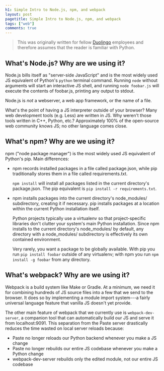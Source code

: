 ```yaml
---
h1: Simple Intro to Node.js, npm, and webpack
layout: post
pagetitle: Simple Intro to Node.js, npm, and webpack
tags: ["web"]
comments: true
---
```

> This was originally written for fellow [Duolingo](https://www.duolingo.com/) employees and therefore assumes that the reader is familiar with Python.

## What's Node.js? Why are we using it?

Node.js bills itself as "server-side JavaScript" and is the most widely used JS equivalent of Python's `python` terminal command. Running `node` without arguments will start an interactive JS shell, and running `node foobar.js` will execute the contents of foobar.js, printing any output to stdout.

Node.js is *not* a webserver, a web app framework, or the name of a file.

What's the point of having a JS interpreter outside of your browser? Many web development tools (e.g. Less) are written in JS. Why weren't those tools written in C++, Python, etc.? Approximately 100% of the open-source web community knows JS; no other language comes close.

## What's npm? Why are we using it?

npm ("node package manager") is the most widely used JS equivalent of Python's pip. Main differences:

- npm records installed packages in a file called package.json, while pip traditionally stores them in a file called requirements.txt.

    `npm install` will install all packages listed in the current directory's package.json. The pip equivalent is `pip install -r requirements.txt`.

- npm installs packages into the current directory's node\_modules/ subdirectory, creating it if necessary. pip installs packages at a location within the current Python installation itself.

    Python projects typically use a virtualenv so that project-specific libraries don't clutter your system's main Python installation. Since npm installs to the current directory's node\_modules/ by default, any directory with a node\_modules/ subdirectory is effectively its own contained environment.

    Very rarely, you want a package to be globally available. With pip you run `pip install foobar` outside of any virtualenv; with npm you run `npm install -g foobar` from any directory.

## What's webpack? Why are we using it?

Webpack is a build system like Make or Gradle. At a minimum, we need it for combining hundreds of JS source files into a few that we send to the browser. It does so by implementing a module import system---a fairly universal language feature that vanilla JS doesn't yet provide.

The other main feature of webpack that we currently use is `webpack-dev-server`, a companion tool that can automatically build our JS and serve it from localhost:9091. This separation from the Paste server drastically reduces the time wasted on local server reloads because:

- Paste no longer reloads our Python backend whenever you make a JS change
- Paste no longer rebuilds our entire JS codebase whenever you make a Python change
- webpack-dev-server rebuilds only the edited module, not our entire JS codebase
